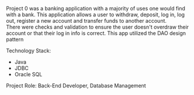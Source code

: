 Project 0 was a banking application with a majority of uses one would find with a bank.
This application allows a user to withdraw, deposit, log in, log out, register a new account and transfer funds to another account.  
There were checks and validation to ensure the user doesn't overdraw their account or that their log in info is correct.
This app utilized the DAO design pattern

Technology Stack:
- Java
- JDBC
- Oracle SQL

Project Role: Back-End Developer, Database Management
